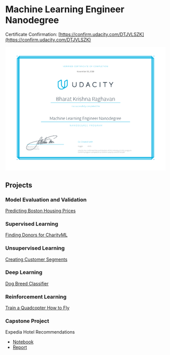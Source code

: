 # Machine Learning Engineer Nanodegree

Certificate Confirmation: [https://confirm.udacity.com/DTJVLSZK](https://confirm.udacity.com/DTJVLSZK)

![Certificate](Certificate.png)

## Projects
### Model Evaluation and Validation
[Predicting Boston Housing Prices](Predicting-Boston-Housing-Prices/boston_housing.ipynb)

### Supervised Learning
[Finding Donors for CharityML](Finding-Donors-for-CharityML/finding_donors.ipynb)

### Unsupervised Learning
[Creating Customer Segments](Creating-Customer-Segments/customer_segments.ipynb)

### Deep Learning
[Dog Breed Classifier](Dog-Breed-Classifier/dog_app.ipynb)

### Reinforcement Learning
[Train a Quadcopter How to Fly](Teach-a-Quadcopter-How-to-Fly/Quadcopter_Project.ipynb)

### Capstone Project
Expedia Hotel Recommendations

* [Notebook](Capstone-Project/Capstone_Project.ipynb)
* [Report](Capstone-Project/project_report.pdf)